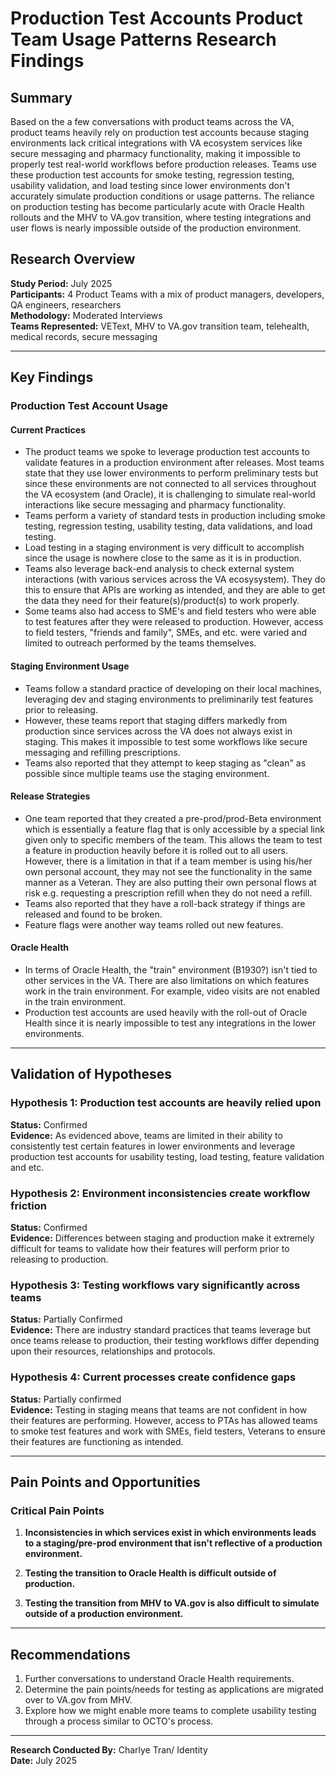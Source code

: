 # Production Test Accounts Product Team Usage Patterns Research Findings

## Summary
Based on the a few conversations with product teams across the VA, product teams heavily rely on production test accounts because staging environments lack critical integrations with VA ecosystem services like secure messaging and pharmacy functionality, making it impossible to properly test real-world workflows before production releases. Teams use these production test accounts for smoke testing, regression testing, usability validation, and load testing since lower environments don't accurately simulate production conditions or usage patterns. The reliance on production testing has become particularly acute with Oracle Health rollouts and the MHV to VA.gov transition, where testing integrations and user flows is nearly impossible outside of the production environment.

## Research Overview
**Study Period:** July 2025   
**Participants:** 4 Product Teams with a mix of product managers, developers, QA engineers, researchers   
**Methodology:** Moderated Interviews    
**Teams Represented:** VEText, MHV to VA.gov transition team, telehealth, medical records, secure messaging

---

## Key Findings

### Production Test Account Usage

#### Current Practices
- The product teams we spoke to leverage production test accounts to validate features in a production environment after releases.  Most teams state that they use lower environments to perform preliminary tests but since these environments are not connected to all services throughout the VA ecosystem (and Oracle), it is challenging to simulate real-world interactions like secure messaging and pharmacy functionality.
- Teams perform a variety of standard tests in production including smoke testing, regression testing, usability testing, data validations, and load testing.
- Load testing in a staging environment is very difficult to accomplish since the usage is nowhere close to the same as it is in production.
- Teams also leverage back-end analysis to check external system interactions (with various services across the VA ecosysystem).  They do this to ensure that APIs are working as intended, and they are able to get the data they need for their feature(s)/product(s) to work properly.
- Some teams also had access to SME's and field testers who were able to test features after they were released to production.  However, access to field testers, "friends and family", SMEs, and etc. were varied and limited to outreach performed by the teams themselves.

#### Staging Environment Usage
- Teams follow a standard practice of developing on their local machines, leveraging dev and staging environments to preliminarily test features prior to releasing.
- However, these teams report that staging differs markedly from production since services across the VA does not always exist in staging.  This makes it impossible to test some workflows like secure messaging and refilling prescriptions.
- Teams also reported that they attempt to keep staging as "clean" as possible since multiple teams use the staging environment.

#### Release Strategies
- One team reported that they created a pre-prod/prod-Beta environment which is essentially a feature flag that is only accessible by a special link given only to specific members of the team.  This allows the team to test a feature in production heavily before it is rolled out to all users.  However, there is a limitation in that if a team member is using his/her own personal account, they may not see the functionality in the same manner as a Veteran.  They are also putting their own personal flows at risk e.g. requesting a prescription refill when they do not need a refill.
- Teams also reported that they have a roll-back strategy if things are released and found to be broken.
- Feature flags were another way teams rolled out new features.

#### Oracle Health
- In terms of Oracle Health, the "train" environment (B1930?) isn't tied to other services in the VA.  There are also limitations on which features work in the train environment.  For example, video visits are not enabled in the train environment.
- Production test accounts are used heavily with the roll-out of Oracle Health since it is nearly impossible to test any integrations in the lower environments.

---

## Validation of Hypotheses

### Hypothesis 1: Production test accounts are heavily relied upon
**Status:** Confirmed  
**Evidence:** As evidenced above, teams are limited in their ability to consistently test certain features in lower environments and leverage production test accounts for usability testing, load testing, feature validation and etc.

### Hypothesis 2: Environment inconsistencies create workflow friction
**Status:** Confirmed  
**Evidence:** Differences between staging and production make it extremely difficult for teams to validate how their features will perform prior to releasing to production.

### Hypothesis 3: Testing workflows vary significantly across teams
**Status:** Partially Confirmed  
**Evidence:** There are industry standard practices that teams leverage but once teams release to production, their testing workflows differ depending upon their resources, relationships and protocols.

### Hypothesis 4: Current processes create confidence gaps
**Status:** Partially confirmed     
**Evidence:** Testing in staging means that teams are not confident in how their features are performing.  However, access to PTAs has allowed teams to smoke test features and work with SMEs, field testers, Veterans to ensure their features are functioning as intended.

---

## Pain Points and Opportunities

### Critical Pain Points
1. **Inconsistencies in which services exist in which environments leads to a staging/pre-prod environment that isn't reflective of a production environment.**

2. **Testing the transition to Oracle Health is difficult outside of production.**
   
3. **Testing the transition from MHV to VA.gov is also difficult to simulate outside of a production environment.**
   

---

## Recommendations
1. Further conversations to understand Oracle Health requirements.
2. Determine the pain points/needs for testing as applications are migrated over to VA.gov from MHV.
3. Explore how we might enable more teams to complete usability testing through a process similar to OCTO's process.

---

**Research Conducted By:** Charlye Tran/ Identity  
**Date:** July 2025  
